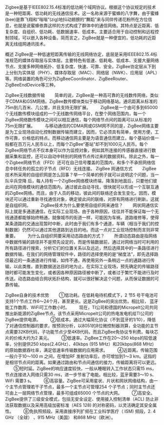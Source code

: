 Zigbee是基于IEEE802.15.4标准的低功耗个域网协议。根据这个协议规定的技术是一种短距离、低功耗的无线通信技术。这一名称来源于蜜蜂的八字舞，由于蜜蜂(bee)是靠飞翔和“嗡嗡”(zig)地抖动翅膀的“舞蹈”来与同伴传递花粉所在方位信息，也就是说蜜蜂依靠这样的方式构成了群体中的通信网络。其特点是近距离、低复杂度、自组织、低功耗、低数据速率、低成本。主要适合用于自动控制和远程控制领域，可以嵌入各种设备。简而言之，ZigBee就是一种便宜的，低功耗的近距离无线组网通讯技术。


概述
        ZigBee是一种低速短距离传输的无线网络协定，底层是采用IEEE802.15.4标准规范的媒体存取层与实体层。主要特色有低速、低耗电、低成本、支援大量网络节点、支援多种网络拓扑、低复杂度、快速、可靠、安全。ZigBee协定层从下到上分别为实体层（PHY）、媒体存取层（MAC）、网络层（NWK）、应用层（APL）等。网络装置的角色可分为ZigBeeCoordinator、ZigBeeRouter、ZigBeeEndDevice等三种。
 
 
ZigBee无线数据传输
　　简单的说，ZigBee是一种高可靠的无线数传网络，类似于CDMA和GSM网络。ZigBee数传模块类似于移动网络基站。通讯距离从标准的75m到几百米、几公里，并且支持无限扩展。 　　ZigBee是一个由可多到65000个无线数传模块组成的一个无线数传网络平台，在整个网络范围内，每一个ZigBee网络数传模块之间可以相互通信，每个网络节点间的距离可以从标准的75m无限扩展。 　　与移动通信的CDMA网或GSM网不同的是，ZigBee网络主要是为工业现场自动化控制数据传输而建立，因而，它必须具有简单，使用方便，工作可靠，价格低的特点。而移动通信网主要是为语音通信而建立，每个基站价值一般都在百万元人民币以上，而每个ZigBee“基站”却不到1000元人民币。每个ZigBee网络节点不仅本身可以作为监控对象，例如其所连接的传感器直接进行数据采集和监控，还可以自动中转别的网络节点传过来的数据资料。除此之外，每一个Zigbee网络节点（FFD）还可在自己信号覆盖的范围内，和多个不承担网络信息中转任务的孤立的子节点（RFD）无线连接。
ZigBee 网通信方式
　　ZigBee技术所采用的自组织网是怎么回事？举一个简单的例子就可以说明这个问题，当一队伞兵空降 后，每人持有一个ZigBee网络模块终端，降落到地面后，只要他们彼此间在网络模块的通信范围内，通过彼此自动寻找，很快就可以形成一个互联互通的ZigBee网络。而且，由于人员的移动，彼此间的联络还会发生变化。因而，模块还可以通过重新寻找通信对象，确定彼此间的联络，对原有网络进行刷新。这就是自组织网。 　　ZigBee技术为什么要使用自组织网来通信？ 　　网状网通信实际上就是多通道通信，在实际工业现场，由于各种原因，往往并不能保证每一个无线通道都能够始终畅通，就像城市的街道一样，可能因为车祸，道路维修等，使得某条道路的交通出现暂时中断，此时由于我们有多个通道，车辆（相当于我们的控制数据）仍然可以通过其他道路到达目的地。而这一点对工业现场控制而言则非常重要。 　　为什么自组织网要采用动态路由的方式？ 　　所谓动态路由是指网络中数据传输的路径并不是预先设定的，而是传输数据前，通过对网络当时可利用的所有路径进行搜索，分析它们的位置关系以及远近，然后选择其中的一条路径进行数据传输。在我们的网络管理软件中，路径的选择使用的是“梯度法”，即先选择路径最近的一条通道进行传输，如传不通，再使用另外一条稍远一点的通路进行传输，以此类推，直到数据送达目的地为止。在实际工业现场，预先确定的传输路径随时都可能发生变化，或者因各种原因路径被中断了，或者过于繁忙不能进行及时传送。动态路由结合网状拓扑结构，就可以很好解决这个问题，从而保证数据的可靠传输。

ZigBee自身的技术优势
　　①低功耗。在低耗电待机模式下，2 节5 号干电池可支持1个节点工作6～24个月，甚至更长。这是ZigBee的突出优势。相比较， 蓝牙能工作数周、WiFi可工作数小时。 　　现在，TI公司和德国的Micropelt公司共同推出新能源的ZigBee节点。该节点采用Micropelt公司的热电发电机给TI公司的ZigBee提供电源。 　　②低成本。通过大幅简化协议（不到蓝牙的1/10），降低了对通信控制器的要求，按预测分析，以8051的8位微控制器测算，全功能的主节点需要32KB代码，子功能节点少至4KB代码，而且ZigBee免协议专利费。每块芯片的价格大约为2 美元。 　　③低速率。ZigBee工作在20～250 kbps的较低速率，分别提供250 kbps(2.4GHz）、40kbps (915 MHz）和20kbps(868 MHz) 的原始数据吞吐率，满足低速率传输数据的应用需求。 　　④近距离。传输范围一般介于10～100 m 之间，在增加RF 发射功率后，亦可增加到1～3 km。这指的是相邻节点间的距离。如果通过路由和节点间通信的接力，传输距离将可以更远。 　　⑤短时延。ZigBee的响应速度较快，一般从睡眠转入工作状态只需15 ms，节点连接进入网络只需30 ms，进一步节省了电能。相比较，蓝牙需要3～10 s、WiFi 需要3 s。 　　⑥高容量。ZigBee可采用星状、片状和网状网络结构，由一个主节点管理若干子节点，最多一个主节点可管理254 个子节点；同时主节点还可由上一层网络节点管理，最多可组成65000 个节点的大网。 　　⑦高安全。ZigBee提供了三级安全模式，包括无安全设定、使用接入控制清单（ACL) 防止非法获取数据以及采用高级加密标准（AES 128) 的对称密码，以灵活确定其安全属性。 　　⑧免执照频段。采用直接序列扩频在工业科学医疗（ ISM) 频段，2. 4 GHz （全球） 、915 MHz（美国） 和868 MHz（欧洲）。